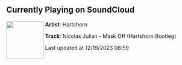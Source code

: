 ## Currently Playing on SoundCloud

[<img align="left" width="100" src="https://i1.sndcdn.com/artworks-0lDXjkkUooIVzy8k-QCRR1A-t500x500.jpg">](https://soundcloud.com/hartshorn303/mask-off-hartshorn-bootleg)

**Artist**: Hartshorn 

**Track**: Nicolas Julian - Mask Off (Hartshorn Bootleg)

Last updated at 12/19/2023 08:59
